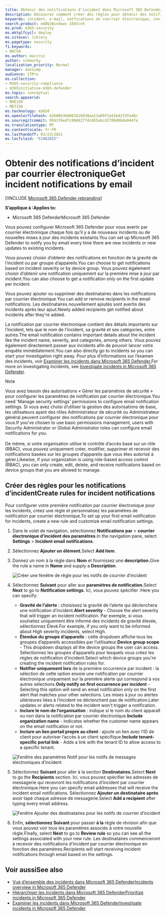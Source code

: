 ```yaml
---
title: Obtenir des notifications d’incident dans Microsoft 365 Defender
description: Découvrez comment créer des règles pour obtenir des notifications par courrier électronique pour les incidents dans Microsoft 365 Defender
keywords: incident, e-mail, notfications de courrier électronique, configurer, utilisateurs, boîte aux lettres, courrier électronique, incidents
search.product: eADQiWindows 10XVcnh
ms.prod: m365-security
ms.mktglfcycl: deploy
ms.sitesec: library
ms.pagetype: security
f1.keywords:
- NOCSH
ms.author: maccruz
author: schmurky
localization_priority: Normal
manager: dansimp
audience: ITPro
ms.collection:
- M365-security-compliance
- m365initiative-m365-defender
ms.topic: conceptual
search.appverid:
- MOE150
- MET150
ms.technology: m365d
ms.openlocfilehash: 42600b360061626938aa13a09f1ed1b42fdfe48c
ms.sourcegitcommit: 956176ed7c8b8427fdc655abcd1709d86da9447e
ms.translationtype: MT
ms.contentlocale: fr-FR
ms.lasthandoff: 03/23/2021
ms.locfileid: "51062025"
---
```

# <a name="get-incident-notifications-by-email"></a><span data-ttu-id="f02b9-104">Obtenir des notifications d’incident par courrier électronique</span><span class="sxs-lookup"><span data-stu-id="f02b9-104">Get incident notifications by email</span></span>

[!INCLUDE [Microsoft 365 Defender rebranding](../includes/microsoft-defender.md)]


<span data-ttu-id="f02b9-105">**S’applique à :**</span><span class="sxs-lookup"><span data-stu-id="f02b9-105">**Applies to:**</span></span>
- <span data-ttu-id="f02b9-106">Microsoft 365 Defender</span><span class="sxs-lookup"><span data-stu-id="f02b9-106">Microsoft 365 Defender</span></span>

<span data-ttu-id="f02b9-107">Vous pouvez configurer Microsoft 365 Defender pour vous avertir par courrier électronique chaque fois qu’il y a de nouveaux incidents ou de nouvelles mises à jour des incidents existants.</span><span class="sxs-lookup"><span data-stu-id="f02b9-107">You can set up Microsoft 365 Defender to notify you by email every time there are new incidents or new updates to existing incidents.</span></span> 

<span data-ttu-id="f02b9-108">Vous pouvez choisir d’obtenir des notifications en fonction de la gravité de l’incident ou par groupe d’appareils.</span><span class="sxs-lookup"><span data-stu-id="f02b9-108">You can choose to get notifications based on incident severity or by device group.</span></span> <span data-ttu-id="f02b9-109">Vous pouvez également choisir d’obtenir une notification uniquement sur la première mise à jour par incident.</span><span class="sxs-lookup"><span data-stu-id="f02b9-109">You can also choose to get a notification only on the first update per incident.</span></span>

<span data-ttu-id="f02b9-110">Vous pouvez ajouter ou supprimer des destinataires dans les notifications par courrier électronique.</span><span class="sxs-lookup"><span data-stu-id="f02b9-110">You can add or remove recipients in the email notifications.</span></span> <span data-ttu-id="f02b9-111">Les destinataires nouvellement ajoutés sont avertis des incidents après leur ajout.</span><span class="sxs-lookup"><span data-stu-id="f02b9-111">Newly added recipients get notified about incidents after they're added.</span></span> 

<span data-ttu-id="f02b9-112">La notification par courrier électronique contient des détails importants sur l’incident, tels que le nom de l’incident, sa gravité et ses catégories, entre autres.</span><span class="sxs-lookup"><span data-stu-id="f02b9-112">The email notification contains important details about the incident like the incident name, severity, and categories, among others.</span></span> <span data-ttu-id="f02b9-113">Vous pouvez également directement passer aux incidents afin de pouvoir lancer votre enquête immédiatement.</span><span class="sxs-lookup"><span data-stu-id="f02b9-113">You can also directly go to incidents so you can start your investigation right away.</span></span> <span data-ttu-id="f02b9-114">Pour plus d’informations sur l’examen des incidents, voir [Examiner les incidents dans Microsoft 365 Defender.](./investigate-incidents.md)</span><span class="sxs-lookup"><span data-stu-id="f02b9-114">For more on investigating incidents, see [Investigate incidents in Microsoft 365 Defender](./investigate-incidents.md).</span></span>

>[!NOTE]
><span data-ttu-id="f02b9-115">Vous avez besoin des autorisations « Gérer les paramètres de sécurité » pour configurer les paramètres de notification par courrier électronique.</span><span class="sxs-lookup"><span data-stu-id="f02b9-115">You need 'Manage security settings' permissions to configure email notification settings.</span></span> <span data-ttu-id="f02b9-116">Si vous avez choisi d’utiliser la gestion des autorisations de base, les utilisateurs ayant des rôles Administrateur de sécurité ou Administrateur général peuvent configurer des notifications par courrier électronique pour vous.</span><span class="sxs-lookup"><span data-stu-id="f02b9-116">If you've chosen to use basic permissions management, users with Security Administrator or Global Administrator roles can configure email notifications for you.</span></span> <br> <br>
<span data-ttu-id="f02b9-117">De même, si votre organisation utilise le contrôle d’accès basé sur un rôle (RBAC), vous pouvez uniquement créer, modifier, supprimer et recevoir des notifications basées sur les groupes d’appareils que vous êtes autorisé à gérer.</span><span class="sxs-lookup"><span data-stu-id="f02b9-117">Likewise, if your organization is using role-based access control (RBAC), you can only create, edit, delete, and receive notifications based on device groups that you are allowed to manage.</span></span>

## <a name="create-rules-for-incident-notifications"></a><span data-ttu-id="f02b9-118">Créer des règles pour les notifications d’incident</span><span class="sxs-lookup"><span data-stu-id="f02b9-118">Create rules for incident notifications</span></span>

<span data-ttu-id="f02b9-119">Pour configurer votre première notification par courrier électronique pour les incidents, créez une règle et personnalisez les paramètres de notification par courrier électronique.</span><span class="sxs-lookup"><span data-stu-id="f02b9-119">To set up your first email notification for incidents, create a new rule and customize email notification settings.</span></span>

1. <span data-ttu-id="f02b9-120">Dans le volet de navigation, sélectionnez **Notifications par**  >  **courrier électronique d’incident des paramètres.**</span><span class="sxs-lookup"><span data-stu-id="f02b9-120">In the navigation pane, select **Settings** > **Incident email notifications**.</span></span>
2. <span data-ttu-id="f02b9-121">Sélectionnez **Ajouter un élément.**</span><span class="sxs-lookup"><span data-stu-id="f02b9-121">Select **Add item**.</span></span>
3. <span data-ttu-id="f02b9-122">Donnez un nom à la règle dans **Nom** et fournissez une **description.**</span><span class="sxs-lookup"><span data-stu-id="f02b9-122">Give the rule a name in **Name** and supply a **Description**.</span></span>

    ![Créer une fenêtre de règle pour les notifs de courrier d’incident](../../media/incidentemailnotif1.png) 
4. <span data-ttu-id="f02b9-124">Sélectionnez **Suivant** pour aller aux **paramètres de notification.**</span><span class="sxs-lookup"><span data-stu-id="f02b9-124">Select **Next** to go to **Notification settings**.</span></span> <span data-ttu-id="f02b9-125">Ici, vous pouvez spécifier :</span><span class="sxs-lookup"><span data-stu-id="f02b9-125">Here you can specify:</span></span>
    - <span data-ttu-id="f02b9-126">**Gravité de l’alerte** : choisissez la gravité de l’alerte qui déclenchera une notification d’incident.</span><span class="sxs-lookup"><span data-stu-id="f02b9-126">**Alert severity** - Choose the alert severity that will trigger an incident notification.</span></span> <span data-ttu-id="f02b9-127">Par exemple, si vous souhaitez uniquement être informé des incidents de gravité élevée, sélectionnez Élevé.</span><span class="sxs-lookup"><span data-stu-id="f02b9-127">For example, if you only want to be informed about High severity incidents, select High.</span></span>
    - <span data-ttu-id="f02b9-128">**Étendue du groupe d’appareils** : cette dropdown affiche tous les groupes d’appareils accessibles par l’utilisateur.</span><span class="sxs-lookup"><span data-stu-id="f02b9-128">**Device group scope** - This dropdown displays all the device groups the user can access.</span></span> <span data-ttu-id="f02b9-129">Sélectionnez les groupes d’appareils pour lesquels vous créez les règles de notification d’incident.</span><span class="sxs-lookup"><span data-stu-id="f02b9-129">Select which device groups you're creating the incident notification rules for.</span></span>
    - <span data-ttu-id="f02b9-130">**Notifier uniquement lors** de la première occurrence par incident : la sélection de cette option envoie une notification par courrier électronique uniquement sur la première alerte qui correspond à vos autres sélections.</span><span class="sxs-lookup"><span data-stu-id="f02b9-130">**Only notify on first occurrence per incident** - Selecting this option will send an email notification only on the first alert that matches your other selections.</span></span> <span data-ttu-id="f02b9-131">Les mises à jour ou alertes ultérieures liées à l’incident ne déclenchent pas de notification.</span><span class="sxs-lookup"><span data-stu-id="f02b9-131">Later updates or alerts related to the incident won't trigger a notification.</span></span>
    - <span data-ttu-id="f02b9-132">**Inclure le nom de l’organisation** : indique si le nom du client apparaît ou non dans la notification par courrier électronique.</span><span class="sxs-lookup"><span data-stu-id="f02b9-132">**Include organization name** - Indicates whether the customer name appears on the email notification or not.</span></span>
    - <span data-ttu-id="f02b9-133">**Inclure un lien portail propre au client** : ajoute un lien avec l’ID de client pour autoriser l’accès à un client spécifique.</span><span class="sxs-lookup"><span data-stu-id="f02b9-133">**Include tenant-specific portal link** -  Adds a link with the tenant ID to allow access to a specific tenant.</span></span>
    
    ![Fenêtre des paramètres Notif pour les notifs de messages électroniques d’incident](../../media/incidentemailnotif2.png)
5. <span data-ttu-id="f02b9-135">Sélectionnez **Suivant** pour aller à la section **Destinataires.**</span><span class="sxs-lookup"><span data-stu-id="f02b9-135">Select **Next** to go the **Recipients** section.</span></span> <span data-ttu-id="f02b9-136">Ici, vous pouvez spécifier les adresses de messagerie qui recevront les notifications d’incident par courrier électronique.</span><span class="sxs-lookup"><span data-stu-id="f02b9-136">Here you can specify email addresses that will receive the incident email notifications.</span></span> <span data-ttu-id="f02b9-137">Sélectionnez **Ajouter un destinataire après** avoir tapé chaque adresse de messagerie.</span><span class="sxs-lookup"><span data-stu-id="f02b9-137">Select **Add a recipient** after typing every email address.</span></span>

    ![Fenêtre Ajouter des destinataires pour les notifs de courrier d’incident](../../media/incidentemailnotif3.png) 

6. <span data-ttu-id="f02b9-139">Enfin, **sélectionnez Suivant** pour passer **à la** règle de révision afin que vous pouvez voir tous les paramètres associés à votre nouvelle règle.</span><span class="sxs-lookup"><span data-stu-id="f02b9-139">Finally, select **Next** to go to **Review rule** so you can see all the settings associated with your new rule.</span></span> <span data-ttu-id="f02b9-140">Les destinataires commenceront à recevoir des notifications d’incident par courrier électronique en fonction des paramètres.</span><span class="sxs-lookup"><span data-stu-id="f02b9-140">Recipients will start receiving incident notifications through email based on the settings.</span></span>

## <a name="see-also"></a><span data-ttu-id="f02b9-141">Voir aussi</span><span class="sxs-lookup"><span data-stu-id="f02b9-141">See also</span></span>
- [<span data-ttu-id="f02b9-142">Vue d’ensemble des incidents dans Microsoft 365 Defender</span><span class="sxs-lookup"><span data-stu-id="f02b9-142">Incidents overview in Microsoft 365 Defender</span></span>](./incidents-overview.md)
- [<span data-ttu-id="f02b9-143">Hiérarchiser les incidents dans Microsoft 365 Defender</span><span class="sxs-lookup"><span data-stu-id="f02b9-143">Prioritize incidents in Microsoft 365 Defender</span></span>](./incident-queue.md)
- [<span data-ttu-id="f02b9-144">Examiner les incidents dans Microsoft 365 Defender</span><span class="sxs-lookup"><span data-stu-id="f02b9-144">Investigate incidents in Microsoft 365 Defender</span></span>](./investigate-incidents.md)
